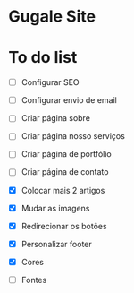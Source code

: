 # Gugale Site

# To do list

- [ ] Configurar SEO
- [ ] Configurar envio de email

- [ ] Criar página sobre
- [ ] Criar página nosso serviços
- [ ] Criar página de portfólio
- [ ] Criar página de contato

- [x] Colocar mais 2 artigos
- [x] Mudar as imagens
- [x] Redirecionar os botões
- [x] Personalizar footer
- [x] Cores
- [ ] Fontes
